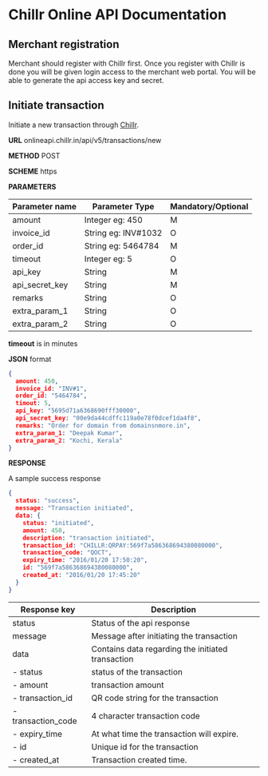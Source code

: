 # Chillr Online API Documentation

## Merchant registration

Merchant should register with Chillr first. Once you register with Chillr is done you will be given login access to the merchant web portal. You will be able to generate the api access key and secret.

## Initiate transaction

Initiate a new transaction through [Chillr](https://chillr.com).

**URL** onlineapi.chillr.in/api/v5/transactions/new

**METHOD** POST

**SCHEME** https

**PARAMETERS**

| Parameter name | Parameter Type | Mandatory/Optional |
| -- | -- | -- |
| amount | Integer eg: 450 | M |
| invoice_id | String eg: INV#1032 | O |
| order_id | String eg: 5464784 | M |
| timeout | Integer eg: 5 | O |
| api_key | String | M |
| api_secret_key | String | M |
| remarks | String | O |
| extra_param_1 | String | O |
| extra_param_2 | String | O |


**timeout** is in minutes

**JSON** format

```json
{
  amount: 450,
  invoice_id: "INV#1",
  order_id: "5464784",
  timout: 5,
  api_key: "5695d71a6368690fff30000",
  api_secret_key: "00e9da44cdffc119a0e78f0dcef1da4f8",
  remarks: "Order for domain from domainsnmore.in",
  extra_param_1: "Deepak Kumar",
  extra_param_2: "Kochi, Kerala"
}
```

**RESPONSE**

A sample success response

```json
{
  status: "success",
  message: "Transaction initiated",
  data: {
    status: "initiated",
    amount: 450,
    description: "transaction initiated",
    transaction_id: "CHILLR:QRPAY:569f7a586368694380080000",
    transaction_code: "QOCT",
    expiry_time: "2016/01/20 17:50:20",
    id: "569f7a586368694380080000",
    created_at: "2016/01/20 17:45:20"
  }
}
```

| Response key | Description |
| -- | -- |
| status | Status of the api response |
| message | Message after initiating the transaction |
| data | Contains data regarding the initiated transaction |
| - status | status of the transaction |
| - amount | transaction amount |
| - transaction_id | QR code string for the transaction |
| - transaction_code | 4 character transaction code |
| - expiry_time | At what time the transaction will expire. |
| - id | Unique id for the transaction |
| - created_at | Transaction created time. |

